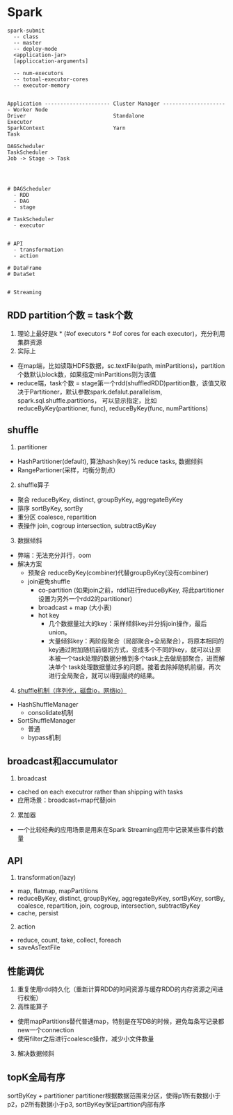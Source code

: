 # Spark
```
spark-submit 
  -- class
  -- master
  -- deploy-mode 
  <application-jar>
  [appliccation-arguments]
  
  -- num-executors
  -- totoal-executor-cores
  -- executor-memory
    

Application --------------------- Cluster Manager --------------------- Worker Node
Driver                            Standalone                            Executor
SparkContext                      Yarn                                  Task

DAGScheduler 
TaskScheduler
Job -> Stage -> Task




# DAGScheduler 
  - RDD
  - DAG
  - stage 

# TaskScheduler
  - executor
  
  
# API
  - transformation
  - action
  
# DataFrame 
# DataSet


# Streaming

```

## RDD partition个数 = task个数
1. 理论上最好是k * (#of executors * #of cores for each executor)，充分利用集群资源
2. 实际上
  - 在map端，比如读取HDFS数据，sc.textFile(path, minPartitions)，partition个数默认block数，如果指定minPartitions则为该值
  - reduce端，task个数 = stage第一个rdd(shuffledRDD)partition数，该值又取决于Partitioner，默认参数spark.defalut.parallelism, spark.sql.shuffle.partitions，
    可以显示指定，比如reduceByKey(partitioner, func), reduceByKey(func, numPartitions)
  
  
## shuffle
1. partitioner
  - HashPartitioner(default), 算法hash(key)% reduce tasks, 数据倾斜
  - RangePartioner(采样，均衡分割点）
  
2. shuffle算子
  - 聚合 reduceByKey, distinct, groupByKey, aggregateByKey
  - 排序 sortByKey, sortBy
  - 重分区 coalesce, repartition
  - 表操作 join, cogroup intersection, subtractByKey
  
3. 数据倾斜
  - 弊端：无法充分并行，oom
  - 解决方案
    - 预聚合 reduceByKey(combiner)代替groupByKey(没有combiner)
    - join避免shuffle
      - co-partition (如果join之前，rdd1进行reduceByKey, 将此partitioner设置为另外一个rdd2的partitioner)
      - broadcast + map (大小表)
      - hot key  
        - 几个数据量过大的key：采样倾斜key并分拆join操作，最后union。
        - 大量倾斜key：两阶段聚合（局部聚合+全局聚合），将原本相同的key通过附加随机前缀的方式，变成多个不同的key，就可以让原本被一个task处理的数据分散到多个task上去做局部聚合，进而解决单个                        task处理数据量过多的问题。接着去除掉随机前缀，再次进行全局聚合，就可以得到最终的结果。
                
4. [shuffle机制（序列化，磁盘io，网络io）](https://zhuanlan.zhihu.com/p/70331869)
  - HashShuffleManager
    - consolidate机制
  - SortShuffleManager
    - 普通
    - bypass机制

## broadcast和accumulator
1. broadcast
  - cached on each executror rather than shipping with tasks
  - 应用场景：broadcast+map代替join
  
2. 累加器
  - 一个比较经典的应用场景是用来在Spark Streaming应用中记录某些事件的数量
  

## API
1. transformation(lazy)
  - map, flatmap, mapPartitions
  - reduceByKey, distinct, groupByKey, aggregateByKey, sortByKey, sortBy, coalesce, repartition, join, cogroup, intersection, subtractByKey
  - cache, persist 
2. action
  - reduce, count, take, collect, foreach
  - saveAsTextFile


## 性能调优
1. 重复使用rdd持久化（重新计算RDD的时间资源与缓存RDD的内存资源之间进行权衡）
2. 高性能算子
  - 使用mapPartitions替代普通map，特别是在写DB的时候，避免每条写记录都new一个connection
  - 使用filter之后进行coalesce操作，减少小文件数量
3. 解决数据倾斜


## topK全局有序
sortByKey + partitioner
partitioner根据数据范围来分区，使得p1所有数据小于p2，p2所有数据小于p3, sortByKey保证partition内部有序




